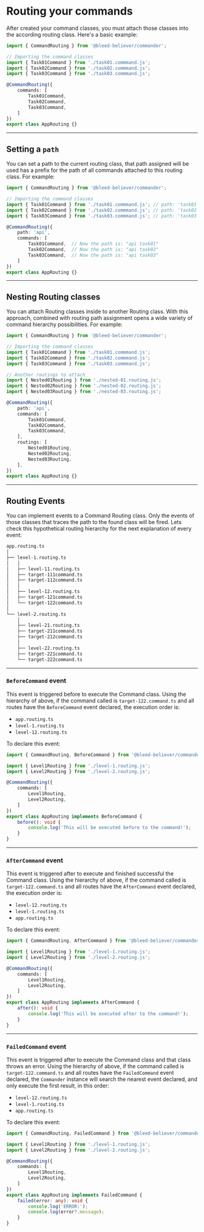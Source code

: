 # Routing your commands

After created your command classes, you must attach those classes into the according routing class. Here's a basic example:

```ts
import { CommandRouting } from '@bleed-believer/commander';

// Importing the command classes
import { Task01Command } from './task01.commmand.js';
import { Task02Command } from './task02.commmand.js';
import { Task03Command } from './task03.commmand.js';

@CommandRouting({
    commands: [
        Task01Command,
        Task02Command,
        Task03Command,
    ]
})
export class AppRouting {}
```

<hr />

## Setting a `path`

You can set a path to the current routing class, that path assigned will be used has a prefix for the path of all commands attached to this routing class. For example:

```ts
import { CommandRouting } from '@bleed-believer/commander';

// Importing the command classes
import { Task01Command } from './task01.commmand.js'; // path: 'task01'
import { Task02Command } from './task02.commmand.js'; // path: 'task02'
import { Task03Command } from './task03.commmand.js'; // path: 'task03'

@CommandRouting({
    path: 'api',
    commands: [
        Task01Command,  // Now the path is: "api task01"
        Task02Command,  // Now the path is: "api task02"
        Task03Command,  // Now the path is: "api task03"
    ]
})
export class AppRouting {}
```

<hr />

## Nesting Routing classes

You can attach Routing classes inside to another Routing class. With this approach, combined with routing path assignment opens a wide variety of command hierarchy possibilities. For example:

```ts
import { CommandRouting } from '@bleed-believer/commander';

// Importing the command classes
import { Task01Command } from './task01.commmand.js';
import { Task02Command } from './task02.commmand.js';
import { Task03Command } from './task03.commmand.js';

// Another routings to attach
import { Nested01Routing } from './nested-01.routing.js';
import { Nested02Routing } from './nested-02.routing.js';
import { Nested03Routing } from './nested-03.routing.js';

@CommandRouting({
    path: 'api',
    commands: [
        Task01Command,
        Task02Command,
        Task03Command,
    ],
    routings: [
        Nested01Routing,
        Nested02Routing,
        Nested03Routing,
    ],
})
export class AppRouting {}
```

<hr />

## Routing Events

You can implement events to a Command Routing class. Only the events of those classes that traces the path to the found class will be fired. Lets check this hypothetical routing hierarchy for the next explanation of every event:

```bash
app.routing.ts
│   
├── level-1.routing.ts
│   │   
│   ├── level-11.routing.ts
│   ├── target-111command.ts
│   ├── target-112command.ts
│   │   
│   ├── level-12.routing.ts
│   ├── target-121command.ts
│   └── target-122command.ts
│   
└── level-2.routing.ts
    │   
    ├── level-21.routing.ts
    ├── target-211command.ts
    ├── target-212command.ts
    │   
    ├── level-22.routing.ts
    ├── target-221command.ts
    └── target-222command.ts
```

<hr />

### `BeforeCommand` event

This event is triggered before to execute the Command class. Using the hierarchy of above, if the command called is `target-122.command.ts` and all routes have the `BeforeCommand` event declared, the execution order is:
- `app.routing.ts`
- `level-1.routing.ts`
- `level-12.routing.ts`

To declare this event:
```ts
import { CommandRouting, BeforeCommand } from '@bleed-believer/commander';

import { Level1Routing } from './level-1.routing.js';
import { Level2Routing } from './level-2.routing.js';

@CommandRouting({
    commands: [
        Level1Routing,
        Level2Routing,
    ]
})
export class AppRouting implements BeforeCommand {
    before(): void {
        console.log('This will be executed before to the command!');
    }
}
```

<hr />

### `AfterCommand` event

This event is triggered after to execute and finished successful the Command class. Using the hierarchy of above, if the command called is `target-122.command.ts` and all routes have the `AfterCommand` event declared, the execution order is:
- `level-12.routing.ts`
- `level-1.routing.ts`
- `app.routing.ts`

To declare this event:
```ts
import { CommandRouting, AfterCommand } from '@bleed-believer/commander';

import { Level1Routing } from './level-1.routing.js';
import { Level2Routing } from './level-2.routing.js';

@CommandRouting({
    commands: [
        Level1Routing,
        Level2Routing,
    ]
})
export class AppRouting implements AfterCommand {
    after(): void {
        console.log('This will be executed after to the command!');
    }
}
```

<hr />

### `FailedCommand` event

This event is triggered after to execute the Command class and that class throws an error. Using the hierarchy of above, if the command called is `target-122.command.ts` and all routes have the `FailedCommand` event declared, the `Commander` instance will search the nearest event declared, and only execute the first result, in this order:
- `level-12.routing.ts`
- `level-1.routing.ts`
- `app.routing.ts`

To declare this event:
```ts
import { CommandRouting, FailedCommand } from '@bleed-believer/commander';

import { Level1Routing } from './level-1.routing.js';
import { Level2Routing } from './level-2.routing.js';

@CommandRouting({
    commands: [
        Level1Routing,
        Level2Routing,
    ]
})
export class AppRouting implements FailedCommand {
    failed(error: any): void {
        console.log('ERROR:');
        console.log(error?.message);
    }
}
```